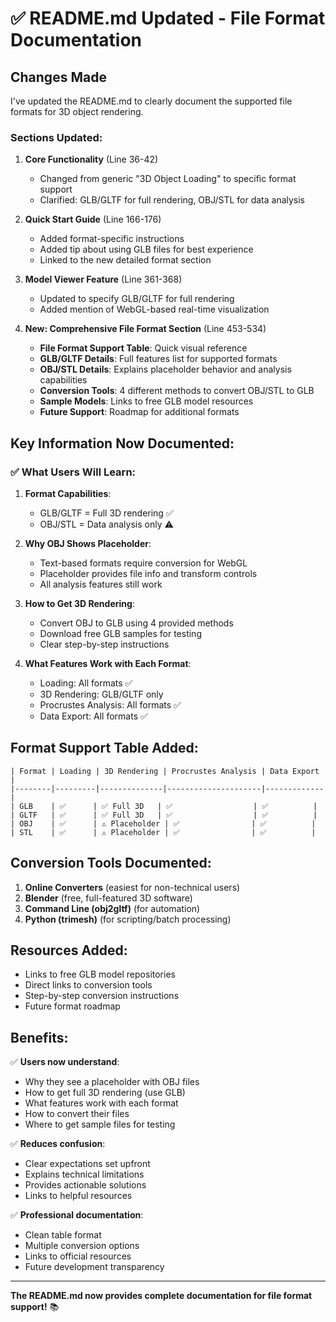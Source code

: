 # ✅ README.md Updated - File Format Documentation

## Changes Made

I've updated the README.md to clearly document the supported file formats for 3D object rendering.

### Sections Updated:

1. **Core Functionality** (Line 36-42)
   - Changed from generic "3D Object Loading" to specific format support
   - Clarified: GLB/GLTF for full rendering, OBJ/STL for data analysis

2. **Quick Start Guide** (Line 166-176)
   - Added format-specific instructions
   - Added tip about using GLB files for best experience
   - Linked to the new detailed format section

3. **Model Viewer Feature** (Line 361-368)
   - Updated to specify GLB/GLTF for full rendering
   - Added mention of WebGL-based real-time visualization

4. **New: Comprehensive File Format Section** (Line 453-534)
   - **File Format Support Table**: Quick visual reference
   - **GLB/GLTF Details**: Full features list for supported formats
   - **OBJ/STL Details**: Explains placeholder behavior and analysis capabilities
   - **Conversion Tools**: 4 different methods to convert OBJ/STL to GLB
   - **Sample Models**: Links to free GLB model resources
   - **Future Support**: Roadmap for additional formats

## Key Information Now Documented:

### ✅ What Users Will Learn:

1. **Format Capabilities**:
   - GLB/GLTF = Full 3D rendering ✅
   - OBJ/STL = Data analysis only ⚠️

2. **Why OBJ Shows Placeholder**:
   - Text-based formats require conversion for WebGL
   - Placeholder provides file info and transform controls
   - All analysis features still work

3. **How to Get 3D Rendering**:
   - Convert OBJ to GLB using 4 provided methods
   - Download free GLB samples for testing
   - Clear step-by-step instructions

4. **What Features Work with Each Format**:
   - Loading: All formats ✅
   - 3D Rendering: GLB/GLTF only
   - Procrustes Analysis: All formats ✅
   - Data Export: All formats ✅

## Format Support Table Added:

```
| Format | Loading | 3D Rendering | Procrustes Analysis | Data Export |
|--------|---------|--------------|---------------------|-------------|
| GLB    | ✅      | ✅ Full 3D   | ✅                  | ✅          |
| GLTF   | ✅      | ✅ Full 3D   | ✅                  | ✅          |
| OBJ    | ✅      | ⚠️ Placeholder | ✅                | ✅          |
| STL    | ✅      | ⚠️ Placeholder | ✅                | ✅          |
```

## Conversion Tools Documented:

1. **Online Converters** (easiest for non-technical users)
2. **Blender** (free, full-featured 3D software)
3. **Command Line (obj2gltf)** (for automation)
4. **Python (trimesh)** (for scripting/batch processing)

## Resources Added:

- Links to free GLB model repositories
- Direct links to conversion tools
- Step-by-step conversion instructions
- Future format roadmap

## Benefits:

✅ **Users now understand**:
- Why they see a placeholder with OBJ files
- How to get full 3D rendering (use GLB)
- What features work with each format
- How to convert their files
- Where to get sample files for testing

✅ **Reduces confusion**:
- Clear expectations set upfront
- Explains technical limitations
- Provides actionable solutions
- Links to helpful resources

✅ **Professional documentation**:
- Clean table format
- Multiple conversion options
- Links to official resources
- Future development transparency

---

**The README.md now provides complete documentation for file format support!** 📚

